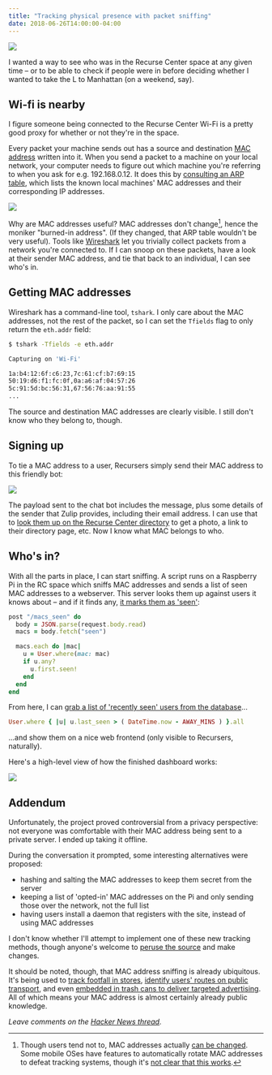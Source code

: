 ```yaml
---
title: "Tracking physical presence with packet sniffing"
date: 2018-06-26T14:00:00-04:00
---
```


![](/img/rcdash.png)

I wanted a way to see who was in the Recurse Center space at any given time – or to be able to check if people were in before deciding whether I wanted to take the L to Manhattan (on a weekend, say).

## Wi-fi is nearby

I figure someone being connected to the Recurse Center Wi-Fi is a pretty good proxy for whether or not they're in the space.

Every packet your machine sends out has a source and destination [MAC address](https://en.wikipedia.org/wiki/MAC_address) written into it. When you send a packet to a machine on your local network, your computer needs to figure out which machine you're referring to when you ask for e.g. 192.168.0.12. It does this by [consulting an ARP table](https://www.tummy.com/articles/networking-basics-how-arp-works/), which lists the known local machines' MAC addresses and their corresponding IP addresses.

![](/img/packet.png)

Why are MAC addresses useful? MAC addresses don't change[^change-mac], hence the moniker "burned-in address". (If they changed, that ARP table wouldn't be very useful). Tools like [Wireshark](https://www.wireshark.org/) let you trivially collect packets from a network you're connected to. If I can snoop on these packets, have a look at their sender MAC address, and tie that back to an individual, I can see who's in.

[^change-mac]: Though users tend not to, MAC addresses actually [can be changed](https://en.wikipedia.org/wiki/MAC_spoofing). Some mobile OSes have features to automatically rotate MAC addresses to defeat tracking systems, though it's [not clear that this works](https://www.theregister.co.uk/2017/03/10/mac_address_randomization/).

## Getting MAC addresses

Wireshark has a command-line tool, `tshark`. I only care about the MAC addresses, not the rest of the packet, so I can set the `Tfields` flag to only return the `eth.addr` field:

```bash
$ tshark -Tfields -e eth.addr

Capturing on 'Wi-Fi'

1a:b4:12:6f:c6:23,7c:61:cf:b7:69:15
50:19:d6:f1:fc:0f,0a:a6:af:04:57:26
5c:91:5d:bc:56:31,67:56:76:aa:91:55
...
```

The source and destination MAC addresses are clearly visible. I still don't know who they belong to, though. 

## Signing up

To tie a MAC address to a user, Recursers simply send their MAC address to this friendly bot:

![](/img/zulip_bot.png)

The payload sent to the chat bot includes the message, plus some details of the sender that Zulip provides, including their email address. I can use that to [look them up on the Recurse Center directory](https://github.com/henryaj/rcdash/blob/698183d3340efd52dc6ca85267d25c82f3242a91/lib/auth.rb#L34-L42) to get a photo, a link to their directory page, etc. Now I know what MAC belongs to who.

## Who's in?

With all the parts in place, I can start sniffing. A script runs on a Raspberry Pi in the RC space which sniffs MAC addresses and sends a list of seen MAC addresses to a webserver. This server looks them up against users it knows about – and if it finds any, [it marks them as 'seen'](https://github.com/henryaj/rcdash/blob/698183d3340efd52dc6ca85267d25c82f3242a91/lib/server.rb#L35-L45):

```ruby
post "/macs_seen" do
  body = JSON.parse(request.body.read)
  macs = body.fetch("seen")

  macs.each do |mac|
    u = User.where(mac: mac)
    if u.any?
      u.first.seen!
    end
  end
end
```

From here, I can [grab a list of 'recently seen' users from the database](https://github.com/henryaj/rcdash/blob/698183d3340efd52dc6ca85267d25c82f3242a91/lib/user.rb#L15)...

```ruby
User.where { |u| u.last_seen > ( DateTime.now - AWAY_MINS ) }.all
```

...and show them on a nice web frontend (only visible to Recursers, naturally).

Here's a high-level view of how the finished dashboard works:

![](/img/rcdash-wireframe.png)

## Addendum

Unfortunately, the project proved controversial from a privacy perspective: not everyone was comfortable with their MAC address being sent to a private server. I ended up taking it offline.

During the conversation it prompted, some interesting alternatives were proposed:

* hashing and salting the MAC addresses to keep them secret from the server
* keeping a list of 'opted-in' MAC addresses on the Pi and only sending those over the network, not the full list
* having users install a daemon that registers with the site, instead of using MAC addresses

I don't know whether I'll attempt to implement one of these new tracking methods, though anyone's welcome to [peruse the source](https://github.com/henryaj/rcdash) and make changes.

It should be noted, though, that MAC address sniffing is already ubiquitous. It's being used to [track footfall in stores](https://www.theguardian.com/technology/2016/jan/21/shops-track-smartphone-uk-privacy-watchdog-warns), [identify users' routes on public transport](http://www.gizmodo.co.uk/2017/02/heres-what-tfl-learned-from-tracking-your-phone-on-the-tube/), and even [embedded in trash cans to deliver targeted advertising](https://www.bbc.com/news/technology-23665490). All of which means your MAC address is almost certainly already public knowledge.

_Leave comments on the [Hacker News thread](https://news.ycombinator.com/item?id=17403890)._